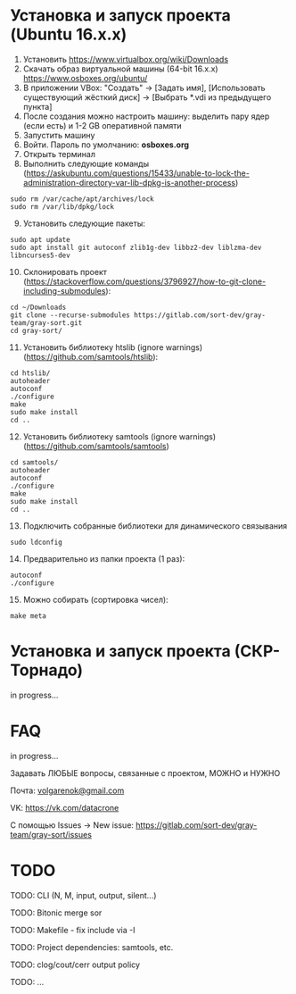 # Установка и запуск проекта (Ubuntu 16.x.x)
1. Установить https://www.virtualbox.org/wiki/Downloads
2. Скачать образ виртуальной машины (64-bit 16.x.x) https://www.osboxes.org/ubuntu/
3. В приложении VBox: "Создать" -> [Задать имя], [Использовать существующий жёсткий диск] -> [Выбрать *.vdi из предыдущего пункта]
4. После создания можно настроить машину: выделить пару ядер (если есть) и 1-2 GB оперативной памяти
5. Запустить машину
6. Войти. Пароль по умолчанию: **osboxes.org**
7. Открыть терминал
8. Выполнить следующие команды (https://askubuntu.com/questions/15433/unable-to-lock-the-administration-directory-var-lib-dpkg-is-another-process)
```
sudo rm /var/cache/apt/archives/lock
sudo rm /var/lib/dpkg/lock
```
9. Установить следующие пакеты:
```
sudo apt update
sudo apt install git autoconf zlib1g-dev libbz2-dev liblzma-dev libncurses5-dev
```
10. Склонировать проект (https://stackoverflow.com/questions/3796927/how-to-git-clone-including-submodules):
```
cd ~/Downloads
git clone --recurse-submodules https://gitlab.com/sort-dev/gray-team/gray-sort.git
cd gray-sort/
```
11. Установить библиотеку htslib (ignore warnings) (https://github.com/samtools/htslib):
```
cd htslib/
autoheader
autoconf
./configure
make
sudo make install
cd ..
```
12. Установить библиотеку samtools (ignore warnings) (https://github.com/samtools/samtools)
```
cd samtools/
autoheader
autoconf
./configure
make
sudo make install
cd ..
```
13. Подключить собранные библиотеки для динамического связывания
```
sudo ldconfig
```
14. Предварительно из папки проекта (1 раз):
```
autoconf
./configure
```
15. Можно собирать (сортировка чисел):
```
make meta
```

# Установка и запуск проекта (СКР-Торнадо)
in progress...

# FAQ
in progress...

Задавать ЛЮБЫЕ вопросы, связанные с проектом, МОЖНО и НУЖНО

Почта: volgarenok@gmail.com

VK: https://vk.com/datacrone

С помощью Issues -> New issue: https://gitlab.com/sort-dev/gray-team/gray-sort/issues

# TODO
TODO: CLI (N, M, input, output, silent...)

TODO: Bitonic merge sor

TODO: Makefile - fix include via -I

TODO: Project dependencies: samtools, etc.

TODO: clog/cout/cerr output policy

TODO: ...
